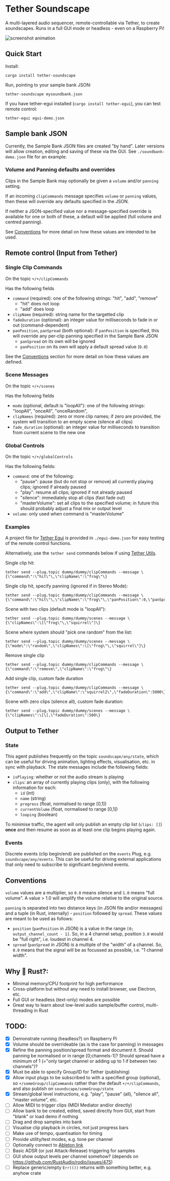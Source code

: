 # Tether Soundscape

A multi-layered audio sequencer, remote-controllable via Tether, to create soundscapes. Runs in a full GUI mode or headless - even on a Raspberry Pi!

![screenshot animation](./soundscape.gif)
## Quick Start
Install:
```
cargo install tether-soundscape
```

Run, pointing to your sample bank JSON:
```
tether-soundscape mysoundbank.json
```

If you have tether-egui installed (`cargo install tether-egui`), you can test remote control:
```
tether-egui egui-demo.json
```

## Sample bank JSON
Currently, the Sample Bank JSON files are created "by hand". Later versions will allow creation, editing and saving of these via the GUI. See `./soundbank-demo.json` file for an example.

### Volume and Panning defaults and overrides
Clips in the Sample Bank may optionally be given a `volume` and/or `panning` setting.

If an incoming `clipCommands` message specifies `volume` or `panning` values, then these will override any defaults specified in the JSON.

If neither a JSON-specified value nor a message-specified override is available for one or both of these, a default will be applied (full volume and centred panning).

See [Conventions](#conventions) for more detail on how these values are intended to be used.

## Remote control (Input from Tether)

### Single Clip Commands
On the topic `+/+/clipCommands`

Has the following fields
- `command` (required): one of the following strings: "hit", "add", "remove"
  - "hit" does not loop
  - "add" does loop
- `clipName` (required): string name for the targetted clip
- `fadeDuration` (optional): an integer value for milliseconds to fade in or out (command-dependent)
- `panPosition`, `panSpread` (both optional): if `panPosition` is specified, this will override any per-clip panning specified in the Sample Bank JSON
   - `panSpread` on its own will be ignored
   - `panPosition` on its own will apply a default spread value (`0.0`)

See the [Conventions](#conventions) section for more detail on how these values are defined.

### Scene Messages
On the topic `+/+/scenes`

Has the following fields
- `mode` (optional, default is "loopAll"): one of the following strings: "loopAll", "onceAll", "onceRandom",
- `clipNames` (required): zero or more clip names; if zero are provided, the system will transition to an empty scene (silence all clips)
- `fade_duration` (optional):  an integer value for milliseconds to transition from current scene to the new one

### Global Controls
On the topic `+/+/globalControls`

Has the following fields:
- `command`: one of the following:
  - "pause": pause (but do not stop or remove) all currently playing clips; ignored if already paused
  - "play": resume all clips; ignored if not already paused
  - "silence": immediately stop all clips (fast fade out)
  - "masterVolume": set all clips to the specified volume; in future this should probably adjust a final mix or output level
- `volume`: only used when command is "masterVolume"

### Examples
A project file for [Tether Egui](https://github.com/RandomStudio/tether-egui) is provided in `./egui-demo.json` for easy testing of the remote control functions.

Alternatively, use the `tether send` commands below if using [Tether Utils](https://crates.io/crates/tether-utils).

Single clip hit:
```
tether send --plug.topic dummy/dummy/clipCommands --message \{\"command\":\"hit\"\,\"clipName\":\"frog\"\}
```

Single clip hit, specify panning (ignored if in Stereo Mode):
```
tether send --plug.topic dummy/dummy/clipCommands --message \{\"command\":\"hit\"\,\"clipName\":\"frog\"\,\"panPosition\":0,\"panSpread\":1\}
```


Scene with two clips (default mode is "loopAll"):
```
tether send --plug.topic dummy/dummy/scenes --message \{\"clipNames\":\[\"frog\"\,\"squirrel\"]\}
```

Scene where system should "pick one random" from the list:
```
tether send --plug.topic dummy/dummy/scenes --message \{\"mode\":\"random\",\"clipNames\":\[\"frog\"\,\"squirrel\"]\}
```

Remove single clip
```
tether send --plug.topic dummy/dummy/clipCommands --message \{\"command\":\"remove\",\"clipName\":\"frog\"\}
```

Add single clip, custom fade duration
```
tether send --plug.topic dummy/dummy/clipCommands --message \{\"command\":\"add\",\"clipName\":\"squirrel2\",\"fadeDuration\":5000\}
```

Scene with zero clips (silence all), custom fade duration:
```
tether send --plug.topic dummy/dummy/scenes --message \{\"clipNames\":\[\],\"fadeDuration\":500\}
```

## Output to Tether

### State
This agent publishes frequently on the topic `soundscape/any/state`, which can be useful for driving animation, lighting effects, visualisation, etc. in sync with playback. The state messages include the following fields:

- `isPlaying`: whether or not the audio stream is playing
- `clips`: an array of currently playing clips (only), with the following information for each:
  - `id` (int)
  - `name` (string)
  - `progress` (float, normalised to range [0,1])
  - `currentVolume` (float, normalised to range [0,1])
  - `looping` (boolean)

To minimise traffic, the agent will only publish an empty clip list (`clips: []`) **once** and then resume as soon as at least one clip begins playing again.

### Events
Discrete events (clip begin/end) are published on the `events` Plug, e.g. `soundscape/any/events`. This can be useful for driving external applications that only need to subscribe to significant begin/end events.

## Conventions
`volume` values are a multiplier, so `0.0` means silence and `1.0` means "full volume". A value > 1.0 will amplify the volume relative to the original source.

`panning` is separated into two distance keys (in JSON file and/or messages) and a tuple (in Rust, internally) - `position` followed by `spread`. These values are meant to be used as follows:
 - `position` (`panPosition` in JSON) is a value in the range `[0; output_channel_count - 1]`. So, in a 4 channel setup, position `3.0` would be "full right", i.e. loudest in channel 4.
 - `spread` (`panSpread` in JSON) is a multiple of the "width" of a channel. So, `0.0` means that the signal will be as focussed as possible, i.e. "1 channel width".


## Why 🦀 Rust?:
- Minimal memory/CPU footprint for high performance
- Cross-platform but without any need to install browser, use Electron, etc.
- Full GUI or headless (text-only) modes are possible
- Great way to learn about low-level audio sample/buffer control, multi-threading in Rust


## TODO:
- [x] Demonstrate running (headless?) on Raspberry Pi
- [x] Volume should be overrideable (as is the case for panning) in messages
- [x] Refine the panning position/spread format and document it. Should panning be normalised or in range [0;channels-1]? Should spread have a minimum of 1 (="only target channel or adding up to 1 if between two channels")?
- [x] Must be able to specify Group/ID for Tether (publishing)
- [x] Allow input plugs to be subscribed to with a specified group (optional), so `+/someGroup/clipCommands` rather than the default `+/+/clipCommands`, and also publish on `soundscape/someGroup/state`
- [x] Stream/global level instructions, e.g. "play", "pause" (all), "silence all", "master volume", etc.
- [ ] Allow MIDI to trigger clips (MIDI Mediator and/or directly)
- [ ] Allow bank to be created, edited, saved directly from GUI, start from "blank" or load demo if nothing
- [ ] Drag and drop samples into bank
- [ ] Visualise clip playback in circles, not just progress bars
- [ ] Make use of tempo, quantisation for timing
- [ ] Provide utility/test modes, e.g. tone per channel
- [ ] Optionally connect to [Ableton link](https://docs.rs/ableton-link/latest/ableton_link/)
- [ ] Basic ADSR (or just Attack-Release) triggering for samples
- [ ] GUI show output levels per channel somehow? (depends on https://github.com/RustAudio/rodio/issues/475)
- [ ] Replace generic/empty `Err(())` returns with something better, e.g. anyhow crate
